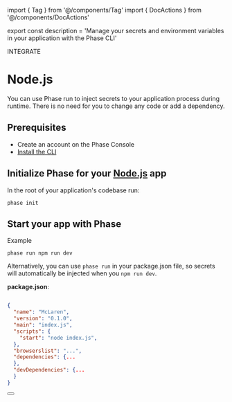 import { Tag } from '@/components/Tag'
import { DocActions } from '@/components/DocActions'

export const description =
  'Manage your secrets and environment variables in your application with the Phase CLI'

<Tag variant="small">INTEGRATE</Tag>

# Node.js

You can use Phase run to inject secrets to your application process during runtime. There is no need for you to change any code or add a dependency.

<DocActions /> 

## Prerequisites

- Create an account on the Phase Console
- [Install the CLI](/cli/install)

## Initialize Phase for your [Node.js](https://nodejs.dev) app

In the root of your application's codebase run:

```fish
phase init
```

## Start your app with Phase

Example

```fish
phase run npm run dev
```

Alternatively, you can use `phase run` in your package.json file, so secrets will automatically be injected when you `npm run dev`.

**package.json**:

```json

{
  "name": "McLaren",
  "version": "0.1.0",
  "main": "index.js",
  "scripts": {
    "start": "node index.js",
  },
  "browserslist": "...",
  "dependencies": {...
  },
  "devDependencies": {...
  }
}
```

<div className="not-prose">
  <Button
    href="https://nodejs.dev/en/learn/how-to-read-environment-variables-from-nodejs/"
    variant="text"
    arrow="right"
    children="Node Docs"
  />
</div>
